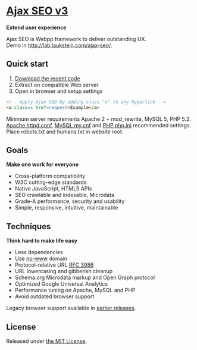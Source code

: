 # [Ajax SEO v3](http://lab.laukstein.com/ajax-seo/)
**Extend user experience**

Ajax SEO is Webpp framework to deliver outstanding UX.<br>
Demo in <http://lab.laukstein.com/ajax-seo/>.


## Quick start

1. [Download the recent code](https://github.com/laukstein/ajax-seo/archive/master.zip)
2. Extract on compatible Web server
3. Open in browser and setup settings

```html
<!-- Apply Ajax SEO by adding class "x" to any hyperlink -->
<a class=x href=request>Example</a>
```

Minimum server requirements Apache 2 + mod_rewrite, MySQL 5, PHP 5.2.<br>
[Apache httpd.conf](config/httpd.conf), [MySQL my.cnf](config/my.cnf) and [PHP php.ini](config/php.ini) recommended settings.<br>
Place robots.txt and humans.txt in website root.


## Goals
**Make one work for everyone**

* Cross-platform compatibility
* W3C cutting-edge standards
* Native JavaScript, HTML5 APIs
* SEO crawlable and indexable, Microdata
* Grade-A performance, security and usability
* Simple, responsive, intuitive, maintainable


## Techniques
**Think hard to make life easy**

* Less dependencies
* Use [no-www](http://no-www.org) domain
* Protocol-relative URL [RFC 3986](http://tools.ietf.org/html/rfc3986#section-4.2)
* URL lowercasing and gibberish cleanup
* Schema.org Microdata markup and Open Graph protocol
* Optimized Google Universal Analytics
* Performance tuning on Apache, MySQL and PHP
* Avoid outdated browser support

Legacy browser support available in [earlier releases](releases).


## License

Released under [the MIT License](LICENSE).